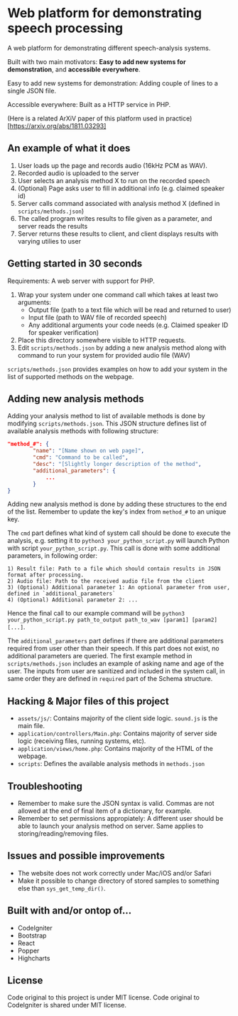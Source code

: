 # Web platform for demonstrating speech processing

A web platform for demonstrating different speech-analysis systems.

Built with two main motivators: **Easy to add new systems for demonstration**, and **accessible everywhere**.

Easy to add new systems for demonstration: Adding couple of lines to a single JSON file.

Accessible everywhere: Built as a HTTP service in PHP.

(Here is a related ArXiV paper of this platform used in practice)[https://arxiv.org/abs/1811.03293]

## An example of what it does

1) User loads up the page and records audio (16kHz PCM as WAV).
2) Recorded audio is uploaded to the server
3) User selects an analysis method X to run on the recorded speech
4) (Optional) Page asks user to fill in additional info (e.g. claimed speaker id) 
5) Server calls command associated with analysis method X (defined in `scripts/methods.json`)
6) The called program writes results to file given as a parameter, and server reads the results
7) Server returns these results to client, and client displays results with varying utilies to user

## Getting started in 30 seconds

Requirements: A web server with support for PHP.

1. Wrap your system under one command call which takes at least two arguments:
    * Output file (path to a text file which will be read and returned to user)
    * Input file (path to WAV file of recorded speech)
    * Any additional arguments your code needs (e.g. Claimed speaker ID for speaker verification)
2. Place this directory somewhere visible to HTTP requests.
3. Edit `scripts/methods.json` by adding a new analysis method along with command 
   to run your system for provided audio file (WAV)

`scripts/methods.json` provides examples on how to add your system in the list
of supported methods on the webpage. 

## Adding new analysis methods

Adding your analysis method to list of available methods is done by modifying `scripts/methods.json`.
This JSON structure defines list of available analysis methods with following structure:

```json
"method_#": {
        "name": "[Name shown on web page]",
        "cmd": "Command to be called",
        "desc": "[Slightly longer description of the method",
        "additional_parameters": {
            ...
        }
}
```

Adding new analysis method is done by adding these structures to the end of the list. Remember
to update the key's index from `method_#` to an unique key.

The `cmd` part defines what kind of system call should be done to execute the analysis, e.g. 
setting it to `python3 your_python_script.py` will launch Python with script `your_python_script.py`.
This call is done with some additional parameters, in following order:
    
    1) Result file: Path to a file which should contain results in JSON format after processing.
    2) Audio file: Path to the received audio file from the client
    3) (Optional) Additional parameter 1: An optional parameter from user, defined in `additional_parameters`
    4) (Optional) Additional parameter 2: ...

Hence the final call to our example command will be `python3 your_python_script.py path_to_output path_to_wav [param1] [param2] [...]`.

The `additional_parameters` part defines if there are additional parameters required from user other than
their speech. If this part does not exist, no additional parameters are queried. The first example method
in `scripts/methods.json` includes an example of asking name and age of the user. The inputs from user
are sanitized and included in the system call, in same order they are defined in `required` part of the 
Schema structure. 

## Hacking & Major files of this project

* `assets/js/`: Contains majority of the client side logic. `sound.js` is the main file.
* `application/controllers/Main.php`: Contains majority of server side logic (receiving files, running systems, etc).
* `application/views/home.php`: Contains majority of the HTML of the webpage.
* `scripts`: Defines the available analysis methods in `methods.json` 

## Troubleshooting

* Remember to make sure the JSON syntax is valid. Commas are not allowed at the end of final item of a dictionary, for example.
* Remember to set permissions appropiately: A different user should be able to launch your analysis method on server. Same 
  applies to storing/reading/removing files.

## Issues and possible improvements

* The website does not work correctly under Mac/iOS and/or Safari
* Make it possible to change directory of stored samples to something else than `sys_get_temp_dir()`.

## Built with and/or ontop of...

* CodeIgniter
* Bootstrap
* React
* Popper
* Highcharts

## License 
Code original to this project is under MIT license. Code original to 
CodeIgniter is shared under MIT license.
